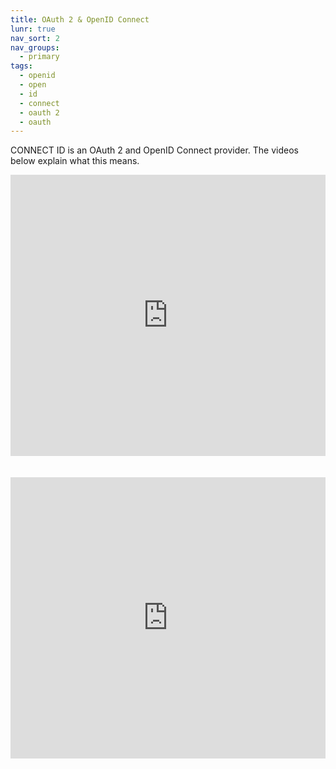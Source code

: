 ```yaml
---
title: OAuth 2 & OpenID Connect
lunr: true
nav_sort: 2
nav_groups:
  - primary
tags:
  - openid
  - open
  - id
  - connect
  - oauth 2
  - oauth
---
```


CONNECT ID is an OAuth 2 and OpenID Connect provider. The videos below explain what this means.

<iframe width="100%" height="450" src="https://www.youtube.com/embed/CPbvxxslDTU" frameborder="0" gesture="media" allow="encrypted-media" allowfullscreen></iframe>
<br/>
<br/>
<br/>
<iframe width="100%" height="450" src="https://www.youtube.com/embed/6DxRTJN1Ffo" frameborder="0" gesture="media" allow="encrypted-media" allowfullscreen></iframe>
